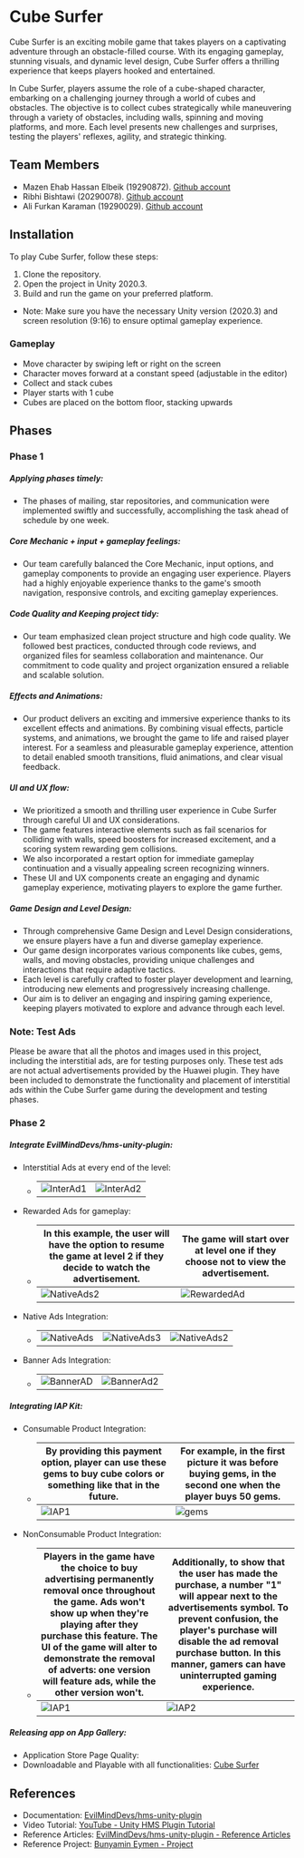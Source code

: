 # Cube Surfer

Cube Surfer is an exciting mobile game that takes players on a captivating adventure through an obstacle-filled course. With its engaging gameplay, stunning visuals, and dynamic level design, Cube Surfer offers a thrilling experience that keeps players hooked and entertained.

In Cube Surfer, players assume the role of a cube-shaped character, embarking on a challenging journey through a world of cubes and obstacles. The objective is to collect cubes strategically while maneuvering through a variety of obstacles, including walls, spinning and moving platforms, and more. Each level presents new challenges and surprises, testing the players' reflexes, agility, and strategic thinking.
## Team Members

- Mazen Ehab Hassan Elbeik (19290872). [Github account](https://github.com/mazenbeik1)
- Ribhi Bishtawi (20290078). [Github account](https://github.com/ribhy-bishtawi)
- Ali Furkan Karaman (19290029). [Github account](https://github.com/AlifurkanKaraman)

## Installation

To play Cube Surfer, follow these steps:

1. Clone the repository.
2. Open the project in Unity 2020.3.
3. Build and run the game on your preferred platform.
* Note: Make sure you have the necessary Unity version (2020.3) and screen resolution (9:16) to ensure optimal gameplay experience.

### Gameplay

- Move character by swiping left or right on the screen
- Character moves forward at a constant speed (adjustable in the editor)
- Collect and stack cubes
- Player starts with 1 cube
- Cubes are placed on the bottom floor, stacking upwards

## Phases

### Phase 1

##### Applying phases timely:
- The phases of mailing, star repositories, and communication were implemented swiftly and successfully, accomplishing the task ahead of schedule by one week.
##### Core Mechanic + input + gameplay feelings:
- Our team carefully balanced the Core Mechanic, input options, and gameplay components to provide an engaging user experience. Players had a highly enjoyable experience thanks to the game's smooth navigation, responsive controls, and exciting gameplay experiences.
##### Code Quality and Keeping project tidy:
- Our team emphasized clean project structure and high code quality. We followed best practices, conducted through code reviews, and organized files for seamless collaboration and maintenance. Our commitment to code quality and project organization ensured a reliable and scalable solution.
##### Effects and Animations:
- Our product delivers an exciting and immersive experience thanks to its excellent effects and animations. By combining visual effects, particle systems, and animations, we brought the game to life and raised player interest. For a seamless and pleasurable gameplay experience, attention to detail enabled smooth transitions, fluid animations, and clear visual feedback.
##### UI and UX flow:
-  We prioritized a smooth and thrilling user experience in Cube Surfer through careful UI and UX considerations. 
-  The game features interactive elements such as fail scenarios for colliding with walls, speed boosters for increased excitement, and a scoring system rewarding gem collisions. 
-  We also incorporated a restart option for immediate gameplay continuation and a visually appealing screen recognizing winners. 
-  These UI and UX components create an engaging and dynamic gameplay experience, motivating players to explore the game further.
##### Game Design and Level Design:
- Through comprehensive Game Design and Level Design considerations, we ensure players have a fun and diverse gameplay experience. 
- Our game design incorporates various components like cubes, gems, walls, and moving obstacles, providing unique challenges and interactions that require adaptive tactics. 
- Each level is carefully crafted to foster player development and learning, introducing new elements and progressively increasing challenge. 
- Our aim is to deliver an engaging and inspiring gaming experience, keeping players motivated to explore and advance through each level.

### Note: Test Ads
Please be aware that all the photos and images used in this project, including the interstitial ads, are for testing purposes only. These test ads are not actual advertisements provided by the Huawei plugin. They have been included to demonstrate the functionality and placement of interstitial ads within the Cube Surfer game during the development and testing phases.

### Phase 2

##### Integrate EvilMindDevs/hms-unity-plugin:
  - Interstitial Ads at every end of the level:
    - |   |  |
      | ------------- | ------------- |
      |![InterAd1](https://github.com/mazenbeik1/CubeSurfer-Assets/assets/30291556/6e308895-9aff-4aa8-a30c-a7737c0de51c)  |  ![InterAd2](https://github.com/mazenbeik1/CubeSurfer-Assets/assets/30291556/c989aecd-430f-4f34-b0d8-47035984f6c8)|
  - Rewarded Ads for gameplay:
    - | In this example, the user will have the option to resume the game at level 2 if they decide to watch the advertisement.  | The game will start over at level one if they choose not to view the advertisement. |
      | ------------- | ------------- |
      | ![NativeAds2](https://github.com/mazenbeik1/CubeSurfer-Assets/assets/30291556/eec755d0-6bbf-47fa-a486-dd73bfdc1fdd)| ![RewardedAd](https://github.com/mazenbeik1/CubeSurfer-Assets/assets/30291556/3b71a7d5-48a7-49f6-af3c-989de7b39d77)|
  - Native Ads Integration:
    - |   |  | |
      | ------------- | ------------- | ------------- |
      |![NativeAds](https://github.com/mazenbeik1/CubeSurfer-Assets/assets/30291556/2bf8e5d4-fe0f-4d73-9d76-efe94a16ab47)|![NativeAds3](https://github.com/mazenbeik1/CubeSurfer-Assets/assets/30291556/b107cc2b-ab72-47ac-834b-9368b638791b)| ![NativeAds2](https://github.com/mazenbeik1/CubeSurfer-Assets/assets/30291556/ce6c384a-73a2-493e-80c5-df9aae036408)|
  - Banner Ads Integration:
    - |   |  |
      | ------------- | ------------- |
      |![BannerAD](https://github.com/mazenbeik1/CubeSurfer-Assets/assets/30291556/b0cd0399-5e31-4955-a620-d0c9c0a1f34a)| ![BannerAd2](https://github.com/mazenbeik1/CubeSurfer-Assets/assets/30291556/1e16c869-2024-4c48-ac7c-224cd86cc220)|

##### Integrating IAP Kit: 
  - Consumable Product Integration: 
    - | By providing this payment option, player can use these gems to buy cube colors or something like that in the future.| For example, in the first picture it was before buying gems, in the second one when the player buys 50 gems.|
      | ------------- | ------------- |
      |![IAP1](https://github.com/mazenbeik1/CubeSurfer-Assets/assets/30291556/4c5c7ad8-03ab-44be-88a0-f38751437961)|![gems](https://github.com/mazenbeik1/CubeSurfer-Assets/assets/82064494/052025bb-abd0-4219-a0f4-32e92d36112f) |


  - NonConsumable Product Integration:
    - | Players in the game have the choice to buy advertising permanently removal once throughout the game. Ads won't show up when they're playing after they purchase this feature. The UI of the game will alter to demonstrate the removal of adverts: one version will feature ads, while the other version won't.| Additionally, to show that the user has made the purchase, a number "1" will appear next to the advertisements symbol. To prevent confusion, the player's purchase will disable the ad removal purchase button. In this manner, gamers can have uninterrupted gaming experience. |
      | ------------- | ------------- |
      |![IAP1](https://github.com/mazenbeik1/CubeSurfer-Assets/assets/30291556/475a1daa-cd7b-4926-aafe-31374076b180)|![IAP2](https://github.com/mazenbeik1/CubeSurfer-Assets/assets/30291556/a34d3976-319f-4518-bbd8-ac46ff83df69)|
##### Releasing app on App Gallery:
  - Application Store Page Quality:
  - Downloadable and Playable with all functionalities: [Cube Surfer](https://appgallery.huawei.com/app/C108387019)

## References

- Documentation: [EvilMindDevs/hms-unity-plugin](https://evilminddevs.gitbook.io/hms-unity-plugin/)
- Video Tutorial: [YouTube - Unity HMS Plugin Tutorial](https://www.youtube.com/watch?v=ZskQf4quNhU&ab_channel=AlihanErsoy)
- Reference Articles: [EvilMindDevs/hms-unity-plugin - Reference Articles](https://evilminddevs.gitbook.io/hms-unity-plugin/references/reference-articles)
- Reference Project: [Bunyamin Eymen - Project](https://github.com/bunyamineymen/Lesson_DevelopingMobileGames_2022-2023_Spring/tree/main/_Project)
